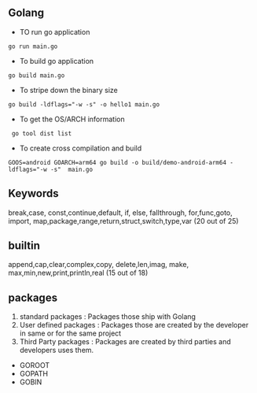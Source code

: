 ## Golang

- TO run go application

```
go run main.go
```

- To build go application

```
go build main.go
```
- To stripe down the binary size

```
go build -ldflags="-w -s" -o hello1 main.go
```

- To get the OS/ARCH information

```
 go tool dist list
 ```
- To create cross compilation and build

```
GOOS=android GOARCH=arm64 go build -o build/demo-android-arm64 -ldflags="-w -s"  main.go
```

## Keywords

break,case, const,continue,default, if, else, fallthrough, for,func,goto, import, map,package,range,return,struct,switch,type,var (20 out of 25) 

## builtin

append,cap,clear,complex,copy, delete,len,imag, make, max,min,new,print,println,real (15 out of 18)
## packages

1. standard packages  : Packages those ship with Golang 
2. User defined packages : Packages those are created by the developer in same or for the same project
3. Third Party packages : Packages are created by third parties and developers uses them.

- GOROOT
- GOPATH
- GOBIN

